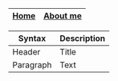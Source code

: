 | [Home](/) | [About me](about_me.md) |
| :-: | :-: |


| Syntax      | Description |
| ----------- | ----------- |
| Header      | Title       |
| Paragraph   | Text        |
